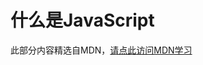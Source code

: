 # 什么是JavaScript

此部分内容精选自MDN，[请点此访问MDN学习](https://developer.mozilla.org/zh-CN/docs/Learn/JavaScript/First_steps/What_is_JavaScript)